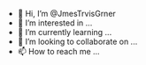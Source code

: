 - 👋 Hi, I’m @JmesTrvisGrner
- 👀 I’m interested in ...
- 🌱 I’m currently learning ...
- 💞️ I’m looking to collaborate on ...
- 📫 How to reach me ...

<!---
JmesTrvisGrner/JmesTrvisGrner is a ✨ special ✨ repository because its `README.md` (this file) appears on your GitHub profile.
You can click the Preview link to take a look at your changes.
--->
